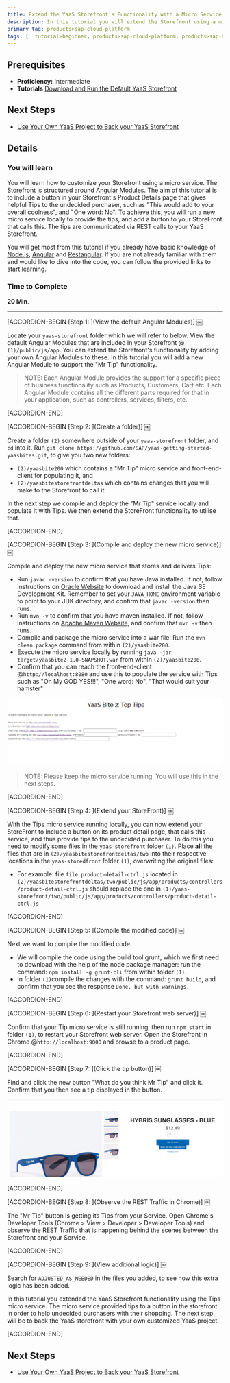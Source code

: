 ```yaml
---
title: Extend the YaaS Storefront's Functionality with a Micro Service
description: In this tutorial you will extend the Storefront using a micro service. The aim is to give helpful Tips to the undecided purchaser. You will run the Tips micro service locally and connect it to YaaS Storefront. The tips are communicated via REST calls to YaaS Storefront.
primary_tag: products>sap-cloud-platform
tags: [  tutorial>beginner, products>sap-cloud-platform, products>sap-hybris-as-a-service-on-sap-cloud-platform ]
---
```

## Prerequisites  
- **Proficiency:** Intermediate
- **Tutorials** [Download and Run the Default YaaS Storefront](https://www.sap.com/developer/tutorials/yaas-download-run-default-storefront.html)

## Next Steps
- [Use Your Own YaaS Project to Back your YaaS Storefront](https://www.sap.com/developer/tutorials/yaas-create-project-backing-storefront.html)

## Details
### You will learn  
You will learn how to customize your Storefront using a micro service. The Storefront is structured around [Angular Modules](https://docs.angularjs.org/guide/module). The aim of this tutorial is to include a button in your Storefront's Product Details page that gives helpful Tips to the undecided purchaser, such as "This would add to your overall coolness", and "One word: No". To achieve this, you will run a new micro service locally to provide the tips, and add a button to your StoreFront that calls this. The tips are communicated via REST calls to your YaaS Storefront.

You will get most from this tutorial if you already have basic knowledge of [Node.js](https://www.youtube.com/watch?v=pU9Q6oiQNd0), [Angular](https://docs.angularjs.org/guide/directive) and [Restangular](https://github.com/mgonto/restangular#starter-guide). If you are not already familiar with them and would like to dive into the code, you can follow the provided links to start learning.


### Time to Complete
**20 Min**.

---

[ACCORDION-BEGIN [Step 1: ](View the default Angular Modules)] ￼

Locate your `yaas-storefront` folder which we will refer to below. View the default Angular Modules that are included in your Storefront @ `(1)/public/js/app`. You can extend the Storefront's functionality by adding your own Angular Modules to these.  In this tutorial you will add a new Angular Module to support the "Mr Tip" functionality.

> NOTE: Each Angular Module provides the support for a specific piece of business functionality such as Products, Customers, Cart etc. Each Angular Module contains all the different parts required for that in your application, such as controllers, services, filters, etc.


[ACCORDION-END]

[ACCORDION-BEGIN [Step 2: ](Create a folder)] ￼

Create a folder `(2)` somewhere outside of your `yaas-storefront` folder, and `cd` into it.  Run `git clone https://github.com/SAP/yaas-getting-started-yaasbites.git`, to give you two new folders:

- `(2)/yaasbite200` which contains a "Mr Tip" micro service and front-end-client for populating it, and
- `(2)/yaasbitestorefrontdeltas` which contains changes that you will make to the Storefront to call it.

In the next step we compile and deploy the "Mr Tip" service locally and populate it with Tips.  We then extend the StoreFront functionality to utilise that.


[ACCORDION-END]

[ACCORDION-BEGIN [Step 3: ](Compile and deploy the new micro service)] ￼

Compile and deploy the new micro service that stores and delivers Tips:

- Run `javac -version` to confirm that you have Java installed. If not, follow instructions on [Oracle Website](http://www.oracle.com/technetwork/java/javase/downloads/index.html) to download and install the Java SE Development Kit.  Remember to set your `JAVA_HOME` environment variable to point to your JDK directory, and confirm that `javac -version` then runs.
- Run `mvn -v` to confirm that you have maven installed. If not, follow instructions on [Apache Maven Website](https://maven.apache.org/install.html), and confirm that  `mvn -v` then runs.
- Compile and package the micro service into a war file: Run the `mvn clean package` command from within `(2)/yaasbite200`.
- Execute the micro service locally by running `java -jar target/yaasbite2-1.0-SNAPSHOT.war` from within `(2)/yaasbite200`.
- Confirm that you can reach the front-end-client @`http://localhost:8080` and use this to populate the service with Tips such as "Oh My GOD YES!!!", "One word: No", "That would suit your hamster"

![Micro Service](yaas-bites-tips-microservice.PNG)

> NOTE: Please keep the micro service running. You will use this in the next steps.


[ACCORDION-END]

[ACCORDION-BEGIN [Step 4: ](Extend your StoreFront)] ￼

With the Tips micro service running locally, you can now extend your StoreFront to include a button on its product detail page, that calls this service, and thus provide tips to the undecided purchaser.  To do this you need to modify some files in the `yaas-storefront` folder `(1)`.   Place **all** the files that are in `(2)/yaasbitestorefrontdeltas/two` into their respective locations in the `yaas-storedfront` folder `(1)`, overwriting the original files:

- For example: file `file product-detail-ctrl.js` located in `(2)/yaasbitestorefrontdeltas/two/public/js/app/products/controllers/product-detail-ctrl.js` should replace the one in `(1)/yaas-storefront/two/public/js/app/products/controllers/product-detail-ctrl.js`


[ACCORDION-END]

[ACCORDION-BEGIN [Step 5: ](Compile the modified code)] ￼

Next we want to compile the modified code.

- We will compile the code using the build tool grunt, which we first need to download with the help of the node package manager: run the command: `npm install -g grunt-cli` from within folder `(1)`.
- In folder `(1)`compile the changes with the command: `grunt build`, and confirm that you see the response `Done, but with warnings.`


[ACCORDION-END]

[ACCORDION-BEGIN [Step 6: ](Restart your Storefront web server)] ￼

Confirm that your Tip micro service is still running, then run `npm start` in folder `(1)`, to restart your Storefront web server.  Open the Storefront in Chrome @`http://localhost:9000` and browse to a product page.


[ACCORDION-END]

[ACCORDION-BEGIN [Step 7: ](Click the tip button)] ￼

Find and click the new button "What do you think Mr Tip" and click it.  Confirm that you then see a tip displayed in the button.

![Button](What-do-you-think-mr-tip.PNG)


[ACCORDION-END]

[ACCORDION-BEGIN [Step 8: ](Observe the REST Traffic in Chrome)] ￼

The "Mr Tip" button is getting its Tips from your Service. Open Chrome's Developer Tools (Chrome > View > Developer > Developer Tools) and observe the REST Traffic that is happening behind the scenes between the Storefront and your Service.


[ACCORDION-END]

[ACCORDION-BEGIN [Step 9: ](View additional logic)] ￼

Search for `ADJUSTED_AS_NEEDED` in the files you added, to see how this extra logic has been added.

In this tutorial you extended the YaaS Storefront functionality using the Tips micro service. The micro service provided tips to a button in the storefront in order to help undecided purchasers with their shopping. The next step will be to back the YaaS storefront with your own customized YaaS project.


[ACCORDION-END]


## Next Steps
- [Use Your Own YaaS Project to Back your YaaS Storefront](https://www.sap.com/developer/tutorials/yaas-create-project-backing-storefront.html)
